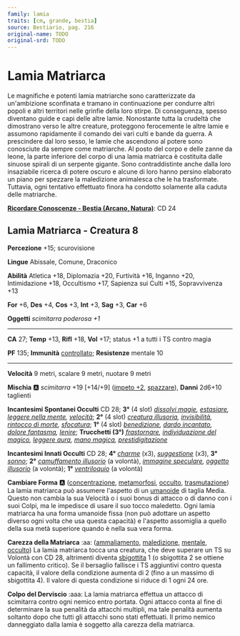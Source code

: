 ```yaml
---
family: lamia
traits: [cm, grande, bestia]
source: Bestiario, pag. 216
original-name: TODO
original-srd: TODO
---
```


# Lamia Matriarca

Le magnifiche e potenti lamia matriarche sono caratterizzate da un'ambizione sconfinata e tramano in continuazione per condurre altri popoli e altri territori nelle grinfie della loro stirpe. Di conseguenza, spesso diventano guide e capi delle altre lamie. Nonostante tutta la crudeltà che dimostrano verso le altre creature, proteggono ferocemente le altre lamie e assumono rapidamente il comando dei vari culti e bande da guerra. A prescindere dal loro sesso, le lamie che ascendono al potere sono conosciute da sempre come matriarche. Al posto del corpo e delle zanne da leone, la parte inferiore del corpo di una lamia matriarca è costituita dalle sinuose spirali di un serpente gigante. Sono contraddistinte anche dalla loro insaziabile ricerca di potere oscuro e alcune di loro hanno persino elaborato un piano per spezzare la maledizione animalesca che le ha trasformate. Tuttavia, ogni tentativo effettuato finora ha condotto solamente alla caduta delle matriarche.

**[Ricordare Conoscenze - Bestia (Arcano, Natura)](/azioni/ricordare-conoscenze)**: CD 24

## Lamia Matriarca - Creatura 8

**Percezione** +15; scurovisione

**Lingue** Abissale, Comune, Draconico

**Abilità** Atletica +18, Diplomazia +20, Furtività +16, Inganno +20, Intimidazione +18, Occultismo +17, Sapienza sui Culti +15, Sopravvivenza +13

**For** +6, **Des** +4, **Cos** +3, **Int** +3, **Sag** +3, **Car** +6

**Oggetti** *scimitarra poderosa +1*

***

**CA** 27; **Temp** +13, **Rifl** +18, **Vol** +17; status +1 a tutti i TS contro magia

**PF** 135; **Immunità** [controllato](/condizioni/controllato); **Resistenze** mentale 10

***

**Velocità** 9 metri, scalare 9 metri, nuotare 9 metri

**Mischia** :a: *scimitarra* +19 \[+14/+9] ([impeto +2](/tratti/impeto), [spazzare](/tratti/spazzare)), **Danni** 2d6+10 taglienti

**Incantesimi Spontanei Occulti** CD 28; **3°** (4 slot) *[dissolvi magie](/incantesimi/dissolvi-magie), [estasiare](/incantesimi/estasiare), [leggere nella mente](/incantesimi/leggere-nella-mente), [velocità](/incantesimi/velocita)*; **2°** (4 slot) *[creatura illusoria](/incantesimi/creatura-illusoria), [invisibilità](/incantesimi/invisibilita), [rintocco di morte](/incantesimi/rintocco-di-morte), [sfocatura](/incantesimi/sfocatura)*; **1°** (4 slot) *[benedizione](/incantesimi/benedizione), [dardo incantato](/incantesimi/dardo-incantato), [dolore fantasma](/incantesimi/dolore-fantasma), [lenire](/incantesimi/lenire)*; **Trucchetti (3°)** *[frastornare](/incantesimi/frastornare), [individuazione del magico](/incantesimi/individuazione-del-magico), [leggere aura](/incantesimi/leggere-aura), [mano magica](/incantesimi/mano-magica), [prestidigitazione](/incantesimi/prestidigitazione)*

**Incantesimi Innati Occulti** CD 28; **4°** *[charme](/incantesimi/charme)* (x3), *[suggestione](/incantesimi/suggestione)* (x3), **3°** *[sonno](/incantesimi/sonno)*; **2°** *[camuffamento illusorio](/incantesimi/camuffamento-illusorio)* (a volontà), *[immagine speculare](/incantesimi/immagine-speculare), [oggetto illusorio](/incantesimi/oggetto-illusorio)* (a volontà); **1°** *[ventriloquio](/incantesimi/ventriloquio)* (a volontà)

**Cambiare Forma** :a: ([concentrazione](/tratti/concentrazione), [metamorfosi](/tratti/metamorfosi), [occulto](/tratti/occulto), [trasmutazione](/tratti/trasmutazione)) La lamia matriarca può assumere l'aspetto di un [umanoide](/tratti/umanoide) di taglia Media. Questo non cambia la sua Velocità o i suoi bonus di attacco o di danno con i suoi Colpi, ma le impedisce di usare il suo tocco maledetto. Ogni lamia matriarca ha una forma umanoide fissa (non può adottare un aspetto diverso ogni volta che usa questa capacità) e l'aspetto assomiglia a quello della sua metà superiore quando è nella sua vera forma.

**Carezza della Matriarca** :aa: ([ammaliamento](/tratti/ammaliamento), [maledizione](/tratti/maledizione), [mentale](/tratti/mentale), [occulto](/tratti/occulto)) La lamia matriarca tocca una creatura, che deve superare un TS su Volontà con CD 28, altrimenti diventa [sbigottita](/condizioni/sbigottito) 1 (o sbigottita 2 se ottiene un fallimento critico). Se il bersaglio fallisce i TS aggiuntivi contro questa capacità, il valore della condizione aumenta di 2 (fino a un massimo di sbigottita 4). Il valore di questa condizione si riduce di 1 ogni 24 ore.

**Colpo del Derviscio** :aaa:  La lamia matriarca effettua un attacco di scimitarra contro ogni nemico entro portata. Ogni attacco conta al fine di determinare la sua penalità da attacchi multipli, ma tale penalità aumenta soltanto dopo che tutti gli attacchi sono stati effettuati. Il primo nemico danneggiato dalla lamia è soggetto alla carezza della matriarca.
